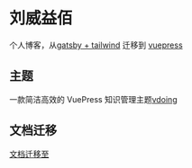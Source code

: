 # 刘威益佰

个人博客，从[gatsby + tailwind](https://github.com/liuweiyibai/gatsby-tailwind-blog) 迁移到 [vuepress](https://vuepress.vuejs.org/)

## 主题

一款简洁高效的 VuePress 知识管理主题[vdoing](https://github.com/xugaoyi/vuepress-theme-vdoing)

## 文档迁移

[文档迁移至](https://github.com/liuweiyibai/gatsby-tailwind-blog/blob/main/%E8%8D%89%E7%A8%BF/11-09-react%E5%B8%B8%E7%94%A8api.md)
